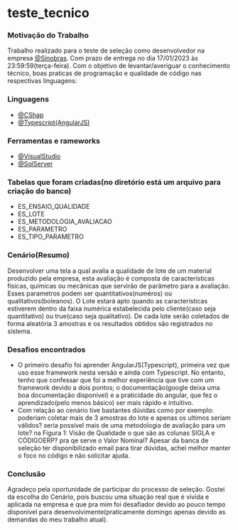 ﻿# teste_tecnico
 
 ### Motivação do Trabalho 
Trabalho realizado para o teste de seleção como desenvolvedor na empresa [@Sinobras](https://www.grupoacocearense.com.br/sinobras/). Com prazo de entrega no dia 17/01/2023  às 23:59:59(terça-feira). Com o objetivo de levantar/averiguar o conhecimento técnico, boas praticas de programação e qualidade de código  nas respectivas linguagens:

 ### Linguagens
 - [@CShap](https://learn.microsoft.com/en-us/dotnet/csharp/)
 - [@Typescript(AngularJS)](https://angular.io/)
 
 ### Ferramentas e rameworks
 - [@VisualStudio](https://visualstudio.microsoft.com/pt-br/)
 - [@SqlServer](https://learn.microsoft.com/en-us/sql/ssms/download-sql-server-management-studio-ssms?view=sql-server-ver16)

### Tabelas que foram criadas(no diretório está um arquivo para criação do banco)
- ES_ENSAIO_QUALIDADE
- ES_LOTE
- ES_METODOLOGIA_AVALIACAO
- ES_PARAMETRO
- ES_TIPO_PARAMETRO

### Cenário(Resumo)
Desenvolver uma tela a qual avalia a qualidade de lote de um material produzido pela empresa, esta avaliação é composta de características físicas, químicas ou mecânicas que servirão de parâmetro para a avaliação. Esses parametros podem ser quantitativos(numéros) ou qualitativos(boleanos). O Lote estará apto quando as características  estiverem dentro  da faixa numérica estabelecida pelo cliente(caso seja quantitativo) ou true(caso seja qualitativo). De cada lote serão coletados de forma 
aleatória 3 amostras e os resultados obtidos são registrados no sistema. 

### Desafios encontrados
- O primeiro desafio foi aprender AngularJS(Typescript), primeira vez que uso esse framework nesta versão e ainda com Typescript. No entanto, tenho que confessar que foi a melhor experiência que tive com um framework devido a dois pontos; o documentação(google deixa uma boa documentação disponivel) e a praticidade do angular, que fez o aprendizado(pelo menos básico) ser mais rápido e intuitivo.
- Com relação ao cenário tive bastantes dúvidas como por exemplo: poderiam coletar mais de 3 amostras do lote e apenas os ultimos seriam válidos? seria possível mais de uma metodologia de avaliação para um lote? na Figura 1: Visão de Qualidade o que são as colunas SIGLA e CÓDIGOERP? pra qe serve o Valor Nominal? Apesar da banca de seleção ter disponibilizado email para tirar dúvidas, achei melhor manter o foco no código e não solicitar ajuda.

### Conclusão
Agradeço pela oportunidade de participar do processo de seleção. Gostei da escolha do Cenário, pois buscou uma situação real que é vivida e aplicada na empresa e que pra mim foi desafiador devido ao pouco tempo disponível para desenvolvimente(praticamente domingo apenas devido as demandas do meu trabalho atual). 

